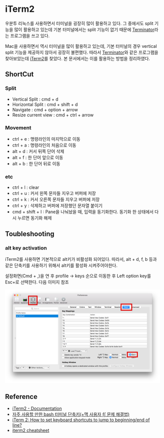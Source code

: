 # iTerm2

우분투 리눅스를 사용하면서 터미널을 굉장히 많이 활용하고 있다. 그 중에서도 split 기능을 많이 활용하고 있는데 기본 터미널에서는 split 기능이 없기 때문에 [Terminator](https://gnometerminator.blogspot.kr/p/introduction.html)라는 프로그램을 쓰고 있다.

Mac을 사용하면서 역시 터미널을 많이 활용하고 있는데, 기본 터미널의 경우 vertical split 기능을 제공하지 않아서 굉장히 불편했다. 따라서 [Terminator](https://gnometerminator.blogspot.kr/p/introduction.html)와 같은 프로그램을 찾아보았는데 [iTerm2](https://www.iterm2.com/)를 찾았다.
본 문서에서는 이를 활용하는 방법을 정리하였다.

## ShortCut

### Split

* Vertical Split : cmd + d
* Horizontal Split : cmd + shift + d
* Navigate : cmd + option + arrow
* Resize current view : cmd + ctrl + arrow

### Movement

* ctrl + e : 명령라인의 마지막으로 이동
* ctrl + a : 명령라인의 처음으로 이동
* alt + d : 커서 뒤쪽 단어 삭제
* alt + f : 한 단어 앞으로 이동
* alt + b : 한 단어 뒤로 이동

### etc

* ctrl + l : clear
* ctrl + u : 커서 왼쪽 문자들 지우고 버퍼에 저장
* ctrl + k : 커서 오른쪽 문자들 지우고 버퍼에 저장
* ctrl + y : 삭제하고 버퍼에 저장했던 문자열 붙이기
* cmd + shift + I : Pane을 나눠놨을 때, 입력을 동기화한다. 동기화 한 상태에서 다시 누르면 동기화 해제

## Toubleshooting

### alt key activation

iTerm2를 사용하면 기본적으로 alt키가 비활성화 되어있다. 따라서, alt + d, f, b 등과 같은 단축키를 사용하기 위해서 alt키를 활성화 시켜주어야한다. 

설정화면(Cmd + ,)을 연 후 profile -> keys 순으로 이동한 후 Left option key를 Esc+로 선택한다. 다음 이미지 참조

![preference.png](./preference.png)

## Reference

* [iTerm2 - Documentation](https://www.iterm2.com/documentation-one-page.html)
* [자주 사용할 만한 bash 터미널 단축키(+맥 사용자 ƒ∫ 문제 해결법)](https://mytory.net/archives/10287)
* [iTerm 2: How to set keyboard shortcuts to jump to beginning/end of line?](https://stackoverflow.com/questions/6205157/iterm-2-how-to-set-keyboard-shortcuts-to-jump-to-beginning-end-of-line)
* [iterm2 cheatsheet](https://gist.github.com/nobitagit/729fc16b8c16edb9a2fe390d6f312c66)